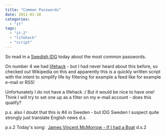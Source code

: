 ```yaml
---
title: "Common Passwords"
date: 2011-01-18
categories: 
  - "it"
tags: 
  - "it-2"
  - "lifehack"
  - "script"
---
```


So read in a [Swedish IDG]( http://www.idg.se/2.1085/1.363794/50-populara-losenord---som-du-bor-undvika "idg_password") today about the most common passwords.

On number 4 we had [lifehack](http://en.wikipedia.org/wiki/Life_hack "lifehack") \- but I had never heard about this before, so checked out Wikipedia on this and apparently this is a quickly written script with the intent to simplify life by filtering for example a feed like for example e-mail or RSS!

Unfortunately I do not have a lifehack :/ But it would be nice to have one! Think I will try to set one up as a filter on my e-mail account - does this qualify?

p.s. also I doubt that this is #4 in Sweden - but IDG Sweden I suspect quite strongly just translate English news d.s.

p.s.2 Today's song:  [James Vincent McMorrow - If I had a Boat](http://www.youtube.com/watch?v=e2XPDP6KkkE "James Vincent McMorrow") d.s.2
